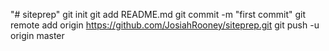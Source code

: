 "# siteprep"  git init git add README.md git commit -m "first commit" git remote add origin https://github.com/JosiahRooney/siteprep.git git push -u origin master
